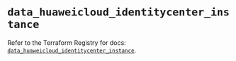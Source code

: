# `data_huaweicloud_identitycenter_instance`

Refer to the Terraform Registry for docs: [`data_huaweicloud_identitycenter_instance`](https://registry.terraform.io/providers/huaweicloud/huaweicloud/1.71.1/docs/data-sources/identitycenter_instance).
